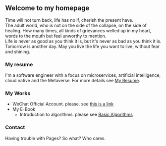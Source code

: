 ## Welcome to my homepage

Time will not turn back, life has no if, cherish the present have.  
The adult world, who is not on the side of the collapse, on the side of healing.  How many times, all kinds of grievances welled up in my heart, words to the mouth but feel unworthy to mention.  
Life is never as good as you think it is, but it's never as bad as you think it is.  
Tomorrow is another day. May you live the life you want to live, without fear and shining.

### My resume

I'm a software engineer with a focus on microservices, artificial intelligence, cloud native and the Metaverse.
For more details see [My Resume](https://docs.github.com/en/github/writing-on-github/getting-started-with-writing-and-formatting-on-github/basic-writing-and-formatting-syntax).

### My Works

* WeChat Official Account. please. see [this is a link](https://www.baidu.com/)
* My E-Book
  * Introduction to algorithms. please see [Basic Algorithms](https://algorithm.ylcoder.top/)
  
### Contact

Having trouble with Pages? So what? Who cares.
